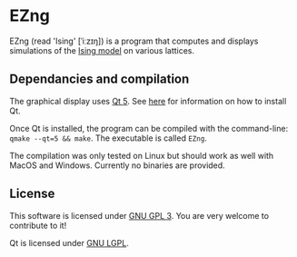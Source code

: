 # EZng

EZng (read 'Ising' [ˈiːzɪŋ]) is a program that computes and displays
simulations of the
[Ising model](http://www.scholarpedia.org/article/Ising_model:_exact_results)
on various lattices.

## Dependancies and compilation
The graphical display uses [Qt 5](http://doc.qt.io/qt-5/). 
See [here](http://doc.qt.io/qt-5/gettingstarted.html) for information
on how to install Qt.

Once Qt is installed, the program can be compiled with the command-line:
`qmake --qt=5 && make`.
The executable is called `EZng`.

The compilation was only tested on Linux but should work as well with
MacOS and Windows. Currently no binaries are provided.

## License

This software is licensed under
[GNU GPL 3](https://www.gnu.org/licenses/gpl-3.0.html).
You are very welcome to contribute to it!

Qt is licensed under [GNU LGPL](http://doc.qt.io/qt-5/licensing.html).
